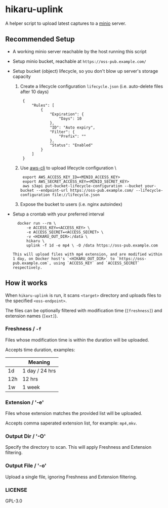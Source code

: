 hikaru-uplink
===

A helper script to upload latest captures to a [minio](https://github.com/minio/minio) server.

## Recommended Setup
- A working minio server reachable by the host running this script
- Setup minio bucket, reachable at `https://oss-pub.example.com/`
- Setup bucket (object) lifecycle, so you don't blow up server's storage capacity
    1. Create a lifecycle configuration `lifecycle.json` (i.e. auto-delete files after 10 days)

            {
                "Rules": [
                    {
                        "Expiration": {
                            "Days": 10
                        },
                        "ID": "Auto expiry",
                        "Filter": {
                            "Prefix": ""
                        },
                        "Status": "Enabled"
                    }
                ]
            }

    2. Use [aws-cli](https://aws.amazon.com/cli/) to upload lifecycle configuration \

            export AWS_ACCESS_KEY_ID=<MINIO_ACCESS_KEY>
            export AWS_SECRET_ACCESS_KEY=<MINIO_SECRET_KEY>
            aws s3api put-bucket-lifecycle-configuration --bucket your-bucket --endpoint-url https://oss-pub.example.com/ --lifecycle-configuration file://lifecycle.json

    3. Expose the bucket to users (i.e. nginx autoindex)
- Setup a crontab with your preferred interval

        docker run --rm \
            -e ACCESS_KEY=<ACCESS_KEY> \
            -e ACCESS_SECRET=<ACCESS_SECRET> \
            -v <HIKARU_OUT_DIR>:/data \
            hikaru \
            uplink -f 1d -e mp4 \ -O /data https://oss-pub.example.com

      This will upload files with mp4 extension, and are modified within 1 day, on Docker host's `<HIKARU_OUT_DIR>` to `https://oss-pub.example.com`, using `ACCESS_KEY` and `ACCESS_SECRET` respectively.

## How it works
When `hikaru-uplink` is run, it scans `<target>` directory and uploads files to the specified `<oss-endpoint>`.

The files can be optionally filtered with modification time (`[freshness]`) and extension names (`[ext]`).

### Freshness / `-f`
Files whose modification time is within the duration will be uploaded.

Accepts time duration, examples:

|     | Meaning        |
|-----|----------------|
| 1d  | 1 day / 24 hrs |
| 12h | 12 hrs         |
| 1w  | 1 week         |

### Extension / '-e'
Files whose extension matches the provided list will be uploaded.

Accepts comma saperated extension list, for example: `mp4,mkv`.


### Output Dir / '-O'
Specify the directory to scan. This will apply Freshness and Extension filtering.

### Output File / '-o'
Upload a single file, ignoring Freshness and Extension filtering.


### LICENSE
GPL-3.0